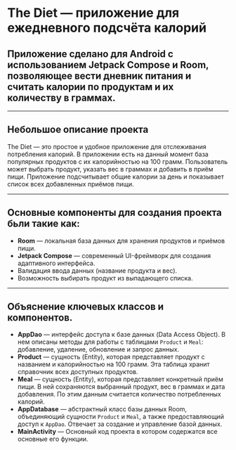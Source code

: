 # The Diet — приложение для ежедневного подсчёта калорий

## Приложение сделано для Android с использованием Jetpack Compose и Room, позволяющее вести дневник питания и считать калории по продуктам и их количеству в граммах.

---

## Небольшое описание проекта

The Diet — это простое и удобное приложение для отслеживания потребления калорий. В приложении есть на данный момент база популярных продуктов с их калорийностью на 100 грамм. Пользователь может выбрать продукт, указать вес в граммах и добавить в приём пищи. Приложение подсчитывает общие калории за день и показывает список всех добавленных приёмов пищи.

---

## Основные компоненты для создания проекта бьли такие как:

- **Room** — локальная база данных для хранения продуктов и приёмов пищи.  
- **Jetpack Compose** — современный UI-фреймворк для создания адаптивного интерфейса.
- Валидация ввода данных (название продукта и вес).
- Возможность выбирать продукт из выпадающего списка.

---

## Объяснение ключевых классов и компонентов.

- **AppDao** — интерфейс доступа к базе данных (Data Access Object). В нем описаны методы для работы с таблицами `Product` и `Meal`: добавление, удаление, обновление и запрос данных.  
- **Product** — сущность (Entity), которая представляет продукт с названием и калорийностью на 100 грамм. Эта таблица хранит справочник всех доступных продуктов.  
- **Meal** — сущность (Entity), которая представляет конкретный приём пищи. В ней сохраняются выбранный продукт, вес в граммах и дата добавления. По этим данным считается количество потребленных калорий.  
- **AppDatabase** — абстрактный класс базы данных Room, объединяющий сущности `Product` и `Meal`, а также предоставляющий доступ к `AppDao`. Отвечает за создание и управление базой данных.
- **MainActivity** — Основный код проекта в котором содержатся все основные его функции.
